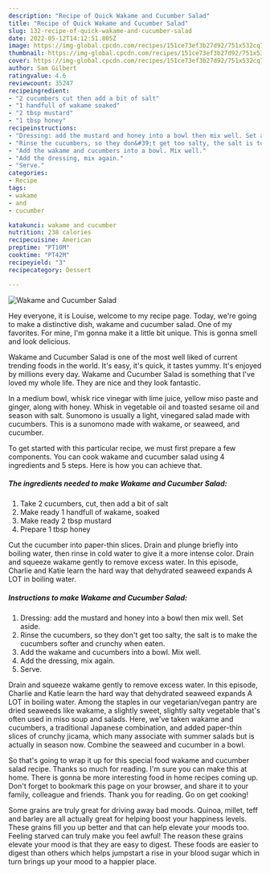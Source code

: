 ```yaml
---
description: "Recipe of Quick Wakame and Cucumber Salad"
title: "Recipe of Quick Wakame and Cucumber Salad"
slug: 132-recipe-of-quick-wakame-and-cucumber-salad
date: 2022-05-12T14:12:51.805Z
image: https://img-global.cpcdn.com/recipes/151ce73ef3b27d92/751x532cq70/wakame-and-cucumber-salad-recipe-main-photo.jpg
thumbnail: https://img-global.cpcdn.com/recipes/151ce73ef3b27d92/751x532cq70/wakame-and-cucumber-salad-recipe-main-photo.jpg
cover: https://img-global.cpcdn.com/recipes/151ce73ef3b27d92/751x532cq70/wakame-and-cucumber-salad-recipe-main-photo.jpg
author: Sam Gilbert
ratingvalue: 4.6
reviewcount: 35247
recipeingredient:
- "2 cucumbers cut then add a bit of salt"
- "1 handfull of wakame soaked"
- "2 tbsp mustard"
- "1 tbsp honey"
recipeinstructions:
- "Dressing: add the mustard and honey into a bowl then mix well. Set aside."
- "Rinse the cucumbers, so they don&#39;t get too salty, the salt is to make the cucumbers softer and crunchy when eaten."
- "Add the wakame and cucumbers into a bowl. Mix well."
- "Add the dressing, mix again."
- "Serve."
categories:
- Recipe
tags:
- wakame
- and
- cucumber

katakunci: wakame and cucumber 
nutrition: 238 calories
recipecuisine: American
preptime: "PT10M"
cooktime: "PT42M"
recipeyield: "3"
recipecategory: Dessert

---
```



![Wakame and Cucumber Salad](https://img-global.cpcdn.com/recipes/151ce73ef3b27d92/751x532cq70/wakame-and-cucumber-salad-recipe-main-photo.jpg)

Hey everyone, it is Louise, welcome to my recipe page. Today, we're going to make a distinctive dish, wakame and cucumber salad. One of my favorites. For mine, I'm gonna make it a little bit unique. This is gonna smell and look delicious.

Wakame and Cucumber Salad is one of the most well liked of current trending foods in the world. It's easy, it's quick, it tastes yummy. It's enjoyed by millions every day. Wakame and Cucumber Salad is something that I've loved my whole life. They are nice and they look fantastic.

In a medium bowl, whisk rice vinegar with lime juice, yellow miso paste and ginger, along with honey. Whisk in vegetable oil and toasted sesame oil and season with salt. Sunomono is usually a light, vinegared salad made with cucumbers. This is a sunomono made with wakame, or seaweed, and cucumber.


To get started with this particular recipe, we must first prepare a few components. You can cook wakame and cucumber salad using 4 ingredients and 5 steps. Here is how you can achieve that.

<!--inarticleads1-->

##### The ingredients needed to make Wakame and Cucumber Salad:

1. Take 2 cucumbers, cut, then add a bit of salt
1. Make ready 1 handfull of wakame, soaked
1. Make ready 2 tbsp mustard
1. Prepare 1 tbsp honey


Cut the cucumber into paper-thin slices. Drain and plunge briefly into boiling water, then rinse in cold water to give it a more intense color. Drain and squeeze wakame gently to remove excess water. In this episode, Charlie and Katie learn the hard way that dehydrated seaweed expands A LOT in boiling water. 

<!--inarticleads2-->

##### Instructions to make Wakame and Cucumber Salad:

1. Dressing: add the mustard and honey into a bowl then mix well. Set aside.
1. Rinse the cucumbers, so they don&#39;t get too salty, the salt is to make the cucumbers softer and crunchy when eaten.
1. Add the wakame and cucumbers into a bowl. Mix well.
1. Add the dressing, mix again.
1. Serve.


Drain and squeeze wakame gently to remove excess water. In this episode, Charlie and Katie learn the hard way that dehydrated seaweed expands A LOT in boiling water. Among the staples in our vegetarian/vegan pantry are dried seaweeds like wakame, a slightly sweet, slightly salty vegetable that&#39;s often used in miso soup and salads. Here, we&#39;ve taken wakame and cucumbers, a traditional Japanese combination, and added paper-thin slices of crunchy jicama, which many associate with summer salads but is actually in season now. Combine the seaweed and cucumber in a bowl. 

So that's going to wrap it up for this special food wakame and cucumber salad recipe. Thanks so much for reading. I'm sure you can make this at home. There is gonna be more interesting food in home recipes coming up. Don't forget to bookmark this page on your browser, and share it to your family, colleague and friends. Thank you for reading. Go on get cooking!

Some grains are truly great for driving away bad moods. Quinoa, millet, teff and barley are all actually great for helping boost your happiness levels. These grains fill you up better and that can help elevate your moods too. Feeling starved can truly make you feel awful! The reason these grains elevate your mood is that they are easy to digest. These foods are easier to digest than others which helps jumpstart a rise in your blood sugar which in turn brings up your mood to a happier place.
